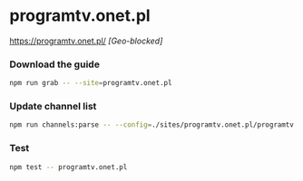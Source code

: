 # programtv.onet.pl

https://programtv.onet.pl/ _[Geo-blocked]_

### Download the guide

```sh
npm run grab -- --site=programtv.onet.pl
```

### Update channel list

```sh
npm run channels:parse -- --config=./sites/programtv.onet.pl/programtv.onet.pl.config.js --output=./sites/programtv.onet.pl/programtv.onet.pl.channels.xml
```

### Test

```sh
npm test -- programtv.onet.pl
```
